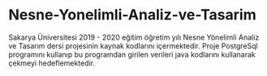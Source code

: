# Nesne-Yonelimli-Analiz-ve-Tasarim

Sakarya Üniversitesi 2019 - 2020 eğitim öğretim yılı Nesne Yönelimli Analiz ve Tasarım dersi projesinin kaynak kodlarını içermektedir. Proje PostgreSql programını kullanıp bu programdan girilen verileri java kodlarını kullanarak çekmeyi hedeflemektedir. 
